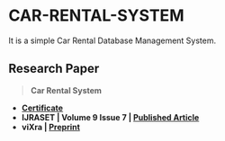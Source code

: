 # CAR-RENTAL-SYSTEM
 It is a simple Car Rental Database Management System.

## Research Paper
 
 >**Car Rental System**
  
  - **[Certificate](https://github.com/Amey-Thakur/ACHIEVEMENTS/blob/main/Research%20Papers/Car%20Rental%20System/IJRASET36339%20-%20Car%20Rental%20System.pdf)** 
  - **IJRASET | Volume 9 Issue 7 | [Published Article](https://doi.org/10.22214/ijraset.2021.36339)** 
  - **viXra | [Preprint](https://vixra.org/abs/2108.0140)**
